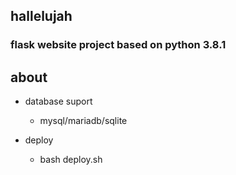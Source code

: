 ## hallelujah
### flask website project based on python 3.8.1

## about
* database suport
  - mysql/mariadb/sqlite

* deploy
  - bash deploy.sh

